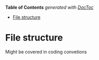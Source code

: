 <!-- START doctoc generated TOC please keep comment here to allow auto update -->
<!-- DON'T EDIT THIS SECTION, INSTEAD RE-RUN doctoc TO UPDATE -->
**Table of Contents**  *generated with [DocToc](https://github.com/thlorenz/doctoc)*

- [File structure](#file-structure)

<!-- END doctoc generated TOC please keep comment here to allow auto update -->

# File structure

Might be covered in coding convetions